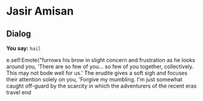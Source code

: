 # Jasir Amisan


## Dialog

**You say:** `hail`



e.self:Emote("furrows his brow in slight concern and frustration as he looks around you, 'There are so few of you... so few of you together, collectively. This may not bode well for us.' The erudite gives a soft sigh and focuses their attention solely on you, 'Forgive my mumbling. I'm just somewhat caught off-guard by the scarcity in which the adventurers of the recent eras travel 
end
